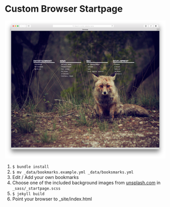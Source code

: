 # Custom Browser Startpage

![Startpage Preview](assets/preview.png)

1. ````$ bundle install````
2. ````$ mv _data/bookmarks.example.yml _data/booksmarks.yml````
3. Edit / Add your own bookmarks
4. Choose one of the included background images from [unsplash.com](Unsplash) in ````_sass/_startpage.scss````
5. ````$ jekyll build````
6. Point your browser to _site/index.html

